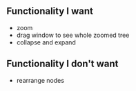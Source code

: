 ## Functionality I want

- zoom
- drag window to see whole zoomed tree
- collapse and expand

## Functionality I don't want

- rearrange nodes
